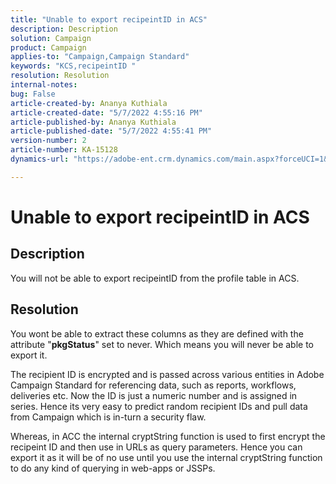 ```yaml
---
title: "Unable to export recipeintID in ACS"
description: Description
solution: Campaign
product: Campaign
applies-to: "Campaign,Campaign Standard"
keywords: "KCS,recipeintID "
resolution: Resolution
internal-notes: 
bug: False
article-created-by: Ananya Kuthiala
article-created-date: "5/7/2022 4:55:16 PM"
article-published-by: Ananya Kuthiala
article-published-date: "5/7/2022 4:55:41 PM"
version-number: 2
article-number: KA-15128
dynamics-url: "https://adobe-ent.crm.dynamics.com/main.aspx?forceUCI=1&pagetype=entityrecord&etn=knowledgearticle&id=21040874-26ce-ec11-a7b5-0022480a8e40"

---
```

# Unable to export recipeintID in ACS

## Description


You will not be able to export recipeintID from the profile table in ACS.


## Resolution


You wont be able to extract these columns as they are defined with the attribute "<b>pkgStatus</b>" set to never. Which means you will never be able to export it.

The recipient ID is encrypted and is passed across various entities in Adobe Campaign Standard for referencing data, such as reports, workflows, deliveries etc. Now the ID is just a numeric number and is assigned in series. Hence its very easy to predict random recipient IDs and pull data from Campaign which is in-turn a security flaw.

Whereas, in ACC the internal cryptString function is used to first encrypt the recipeint ID and then use in URLs as query parameters. Hence you can export it as it will be of no use until you use the internal cryptString function to do any kind of querying in web-apps or JSSPs.
